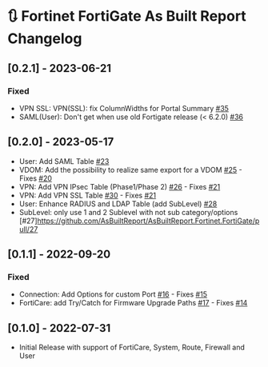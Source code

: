 # :arrows_clockwise: Fortinet FortiGate As Built Report Changelog

## [0.2.1] - 2023-06-21

### Fixed

- VPN SSL: VPN(SSL): fix ColumnWidths for Portal Summary [#35](https://github.com/AsBuiltReport/AsBuiltReport.Fortinet.FortiGate/pull/35)
- SAML(User): Don't get when use old Fortigate release (< 6.2.0) [#36](https://github.com/AsBuiltReport/AsBuiltReport.Fortinet.FortiGate/pull/36)

## [0.2.0] - 2023-05-17

- User: Add SAML Table [#23](https://github.com/AsBuiltReport/AsBuiltReport.Fortinet.FortiGate/pull/23)
- VDOM: Add the possibility to realize same export for a VDOM [#25](https://github.com/AsBuiltReport/AsBuiltReport.Fortinet.FortiGate/pull/25) - Fixes [#20](https://github.com/AsBuiltReport/AsBuiltReport.Fortinet.FortiGate/issues/20)
- VPN: Add VPN IPsec Table (Phase1/Phase 2) [#26](https://github.com/AsBuiltReport/AsBuiltReport.Fortinet.FortiGate/pull/26) - Fixes [#21](https://github.com/AsBuiltReport/AsBuiltReport.Fortinet.FortiGate/issues/21)
- VPN: Add VPN SSL Table [#30](https://github.com/AsBuiltReport/AsBuiltReport.Fortinet.FortiGate/pull/30) - Fixes [#21](https://github.com/AsBuiltReport/AsBuiltReport.Fortinet.FortiGate/issues/21)
- User: Enhance RADIUS and LDAP Table (add SubLevel) [#28](https://github.com/AsBuiltReport/AsBuiltReport.Fortinet.FortiGate/pull/28)
- SubLevel: only use 1 and 2 Sublevel with not sub category/options [#27]https://github.com/AsBuiltReport/AsBuiltReport.Fortinet.FortiGate/pull/27

## [0.1.1] - 2022-09-20

### Fixed

- Connection: Add Options for custom Port [#16](https://github.com/AsBuiltReport/AsBuiltReport.Fortinet.FortiGate/pull/16) - Fixes [#15](https://github.com/AsBuiltReport/AsBuiltReport.Fortinet.FortiGate/issues/15)
- FortiCare: add Try/Catch for Firmware Upgrade Paths [#17](https://github.com/AsBuiltReport/AsBuiltReport.Fortinet.FortiGate/pull/17) - Fixes [#14](https://github.com/AsBuiltReport/AsBuiltReport.Fortinet.FortiGate/issues/14)

## [0.1.0] - 2022-07-31

- Initial Release with support of FortiCare, System, Route, Firewall and User

